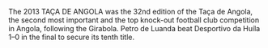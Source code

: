 The 2013 TAÇA DE ANGOLA was the 32nd edition of the Taça de Angola, the second most important and the top knock-out football club competition in Angola, following the Girabola. Petro de Luanda beat Desportivo da Huíla 1–0 in the final to secure its tenth title.
